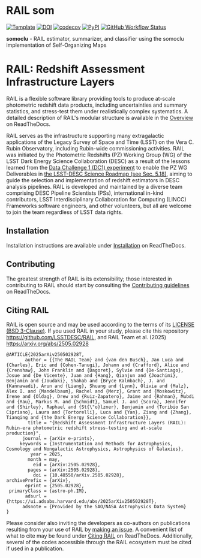 # RAIL som

[![Template](https://img.shields.io/badge/Template-LINCC%20Frameworks%20Python%20Project%20Template-brightgreen)](https://lincc-ppt.readthedocs.io/en/latest/)
[![DOI](https://zenodo.org/badge/223043497.svg)](https://zenodo.org/badge/latestdoi/223043497)
[![codecov](https://codecov.io/gh/LSSTDESC/rail_som/branch/main/graph/badge.svg)](https://codecov.io/gh/LSSTDESC/rail_som)
[![PyPI](https://img.shields.io/pypi/v/pz-rail-som?color=blue&logo=pypi&logoColor=white)](https://pypi.org/project/pz-rail-som/)
[![GitHub Workflow Status](https://img.shields.io/github/actions/workflow/status/LSSTDESC/rail_som/smoke-test.yml)](https://github.com/LSSTDESC/rail_som/actions/workflows/smoke-test.yml)

**somoclu** - RAIL estimator, summarizer, and classifier using the somoclu implementation of Self-Organizing Maps

# RAIL: Redshift Assessment Infrastructure Layers

RAIL is a flexible software library providing tools to produce at-scale
photometric redshift data products, including uncertainties and summary
statistics, and stress-test them under realistically complex systematics.
A detailed description of RAIL's modular structure is available in the 
[Overview](https://lsstdescrail.readthedocs.io/en/latest/source/overview.html) 
on ReadTheDocs.

RAIL serves as the infrastructure supporting many extragalactic applications 
of the Legacy Survey of Space and Time (LSST) on the Vera C. Rubin Observatory,
including Rubin-wide commissioning activities. RAIL was initiated by the
Photometric Redshifts (PZ) Working Group (WG) of the LSST Dark Energy Science 
Collaboration (DESC) as a result of the lessons learned from the 
[Data Challenge 1 (DC1) experiment](https://academic.oup.com/mnras/article/499/2/1587/5905416) 
to enable the PZ WG Deliverables in 
[the LSST-DESC Science Roadmap (see Sec. 5.18)](https://lsstdesc.org/assets/pdf/docs/DESC_SRM_latest.pdf), 
aiming to guide the selection and implementation of redshift estimators in DESC
analysis pipelines. RAIL is developed and maintained by a diverse team
comprising DESC Pipeline Scientists (PSs), international in-kind contributors,
LSST Interdisciplinary Collaboration for Computing (LINCC) Frameworks software
engineers, and other volunteers, but all are welcome to join the team
regardless of LSST data rights. 

## Installation

Installation instructions are available under 
[Installation](https://lsstdescrail.readthedocs.io/en/latest/source/installation.html)
on ReadTheDocs.

## Contributing

The greatest strength of RAIL is its extensibility; those interested in
contributing to RAIL should start by consulting the 
[Contributing guidelines](https://lsstdescrail.readthedocs.io/en/latest/source/contributing.html)
on ReadTheDocs.

## Citing RAIL

RAIL is open source and may be used according to the terms of its [LICENSE](https://github.com/LSSTDESC/RAIL/blob/main/LICENSE) [(BSD 3-Clause)](https://opensource.org/licenses/BSD-3-Clause).
If you used RAIL in your study, please cite this repository <https://github.com/LSSTDESC/RAIL>, and RAIL Team et al. (2025) <https://arxiv.org/abs/2505.02928>
```
@ARTICLE{2025arXiv250502928T,
       author = {{The RAIL Team} and {van den Busch}, Jan Luca and {Charles}, Eric and {Cohen-Tanugi}, Johann and {Crafford}, Alice and {Crenshaw}, John Franklin and {Dagoret}, Sylvie and {De-Santiago}, Josue and {De Vicente}, Juan and {Hang}, Qianjun and {Joachimi}, Benjamin and {Joudaki}, Shahab and {Bryce Kalmbach}, J. and {Kannawadi}, Arun and {Liang}, Shuang and {Lynn}, Olivia and {Malz}, Alex I. and {Mandelbaum}, Rachel and {Merz}, Grant and {Moskowitz}, Irene and {Oldag}, Drew and {Ruiz-Zapatero}, Jaime and {Rahman}, Mubdi and {Rau}, Markus M. and {Schmidt}, Samuel J. and {Scora}, Jennifer and {Shirley}, Raphael and {St{\"o}lzner}, Benjamin and {Toribio San Cipriano}, Laura and {Tortorelli}, Luca and {Yan}, Ziang and {Zhang}, Tianqing and {the Dark Energy Science Collaboration}},
        title = "{Redshift Assessment Infrastructure Layers (RAIL): Rubin-era photometric redshift stress-testing and at-scale production}",
      journal = {arXiv e-prints},
     keywords = {Instrumentation and Methods for Astrophysics, Cosmology and Nongalactic Astrophysics, Astrophysics of Galaxies},
         year = 2025,
        month = may,
          eid = {arXiv:2505.02928},
        pages = {arXiv:2505.02928},
          doi = {10.48550/arXiv.2505.02928},
archivePrefix = {arXiv},
       eprint = {2505.02928},
 primaryClass = {astro-ph.IM},
       adsurl = {https://ui.adsabs.harvard.edu/abs/2025arXiv250502928T},
      adsnote = {Provided by the SAO/NASA Astrophysics Data System}
}
```
Please consider also inviting the developers as co-authors on publications resulting from your use of RAIL by [making an issue](https://github.com/LSSTDESC/rail/issues/new/choose).
A convenient list of what to cite may be found under [Citing RAIL](https://rail-hub.readthedocs.io/en/latest/source/citing.html) on ReadTheDocs.
Additionally, several of the codes accessible through the RAIL ecosystem must be cited if used in a publication.

